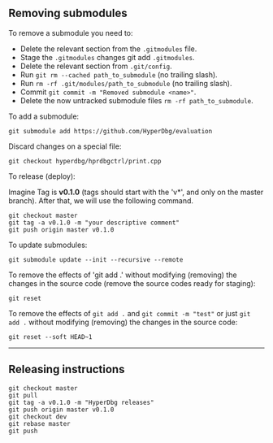 ## Removing submodules
To remove a submodule you need to:

- Delete the relevant section from the `.gitmodules` file.
- Stage the `.gitmodules` changes git add `.gitmodules`.
- Delete the relevant section from `.git/config`.
- Run `git rm --cached path_to_submodule` (no trailing slash).
- Run `rm -rf .git/modules/path_to_submodule` (no trailing slash).
- Commit `git commit -m "Removed submodule <name>"`.
- Delete the now untracked submodule files `rm -rf path_to_submodule`.

To add a submodule:
```
git submodule add https://github.com/HyperDbg/evaluation
```

Discard changes on a special file:
```
git checkout hyperdbg/hprdbgctrl/print.cpp
```
  
To release (deploy):
  
 Imagine Tag is **v0.1.0** (tags should start with the 'v*', and only on the master branch). After that, we will use the following command.
 ```
git checkout master
git tag -a v0.1.0 -m "your descriptive comment"
git push origin master v0.1.0
 ```

To update submodules:

```
git submodule update --init --recursive --remote
```

To remove the effects of 'git add .' without modifying (removing) the changes in the source code (remove the source codes ready for staging):
```
git reset
```

To remove the effects of `git add .` and `git commit -m "test"` or just `git add .` without modifying (removing) the changes in the source code:
```
git reset --soft HEAD~1
```

---------------

## Releasing instructions
```
git checkout master 
git pull
git tag -a v0.1.0 -m "HyperDbg releases" 
git push origin master v0.1.0
git checkout dev
git rebase master
git push
```
